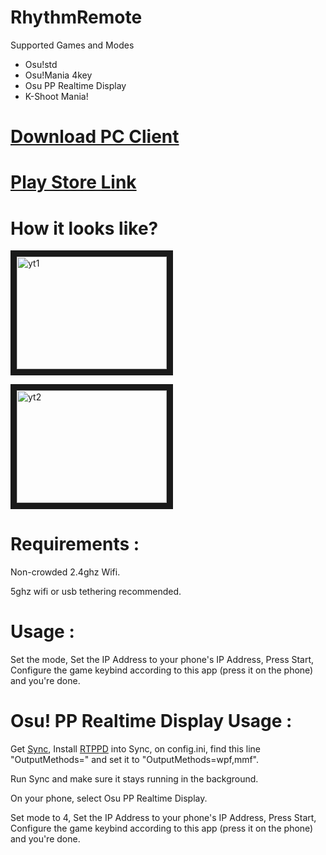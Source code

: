 # RhythmRemote

Supported Games and Modes

- Osu!std
- Osu!Mania 4key
- Osu PP Realtime Display 
- K-Shoot Mania!

# [Download PC Client](https://lybsoft.github.io/rhythmremote/release.zip)

# [Play Store Link](https://play.google.com/store/apps/details?id=lyb.RhythmRemote)

# How it looks like?

<a href="http://www.youtube.com/watch?feature=player_embedded&v=-jbh1yXUIMs
" target="_blank"><img src="http://img.youtube.com/vi/-jbh1yXUIMs/0.jpg" 
alt="yt1" width="240" height="180" border="10" /></a>

<a href="http://www.youtube.com/watch?feature=player_embedded&v=xGm3lc47hI4
" target="_blank"><img src="http://img.youtube.com/vi/xGm3lc47hI4/0.jpg" 
alt="yt2" width="240" height="180" border="10" /></a>

# Requirements :

Non-crowded 2.4ghz Wifi.

5ghz wifi or usb tethering recommended.

# Usage :

Set the mode, Set the IP Address to your phone's IP Address, Press Start, Configure the game keybind according to this app (press it on the phone) and you're done.

# Osu! PP Realtime Display Usage :

Get [Sync](https://github.com/OsuSync/Sync), Install [RTPPD](https://github.com/OsuSync/RealTimePPDisplayer) into Sync, on config.ini, find this line "OutputMethods=" and set it to "OutputMethods=wpf,mmf".

Run Sync and make sure it stays running in the background.

On your phone, select Osu PP Realtime Display.

Set mode to 4, Set the IP Address to your phone's IP Address, Press Start, Configure the game keybind according to this app (press it on the phone) and you're done.
